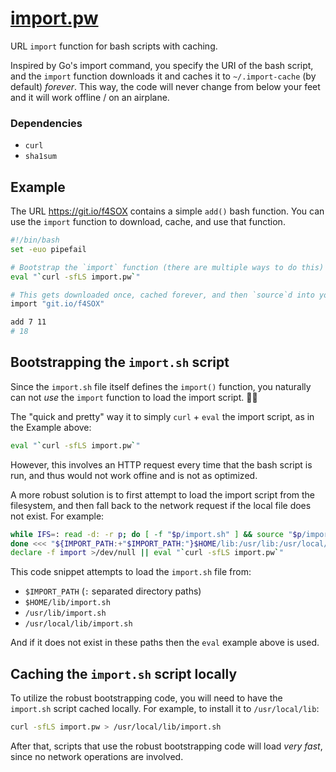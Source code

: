 # [import.pw](https://import.pw)

URL `import` function for bash scripts with caching.

Inspired by Go's import command, you specify the URI of the bash script,
and the `import` function downloads it and caches it to `~/.import-cache`
(by default) _forever_. This way, the code will never change from below
your feet and it will work offline / on an airplane.

### Dependencies

 * `curl`
 * `sha1sum`


## Example

The URL https://git.io/f4SOX contains a simple `add()` bash function.
You can use the `import` function to download, cache, and use that function.

```bash
#!/bin/bash
set -euo pipefail

# Bootstrap the `import` function (there are multiple ways to do this)
eval "`curl -sfLS import.pw`"

# This gets downloaded once, cached forever, and then `source`d into your script
import "git.io/f4SOX"

add 7 11
# 18
```


## Bootstrapping the `import.sh` script

Since the `import.sh` file itself defines the `import()` function, you naturally
can not _use_ the `import` function to load the import script. 🐔🥚

The "quick and pretty" way it to simply `curl` + `eval` the import script, as in
the Example above:

```bash
eval "`curl -sfLS import.pw`"
```

However, this involves an HTTP request every time that the bash script is run, and
thus would not work offine and is not as optimized.

A more robust solution is to first attempt to load the import script from the
filesystem, and then fall back to the network request if the local file does not
exist. For example:

```bash
while IFS=: read -d: -r p; do [ -f "$p/import.sh" ] && source "$p/import.sh" && break ||:
done <<< "${IMPORT_PATH:+"$IMPORT_PATH:"}$HOME/lib:/usr/lib:/usr/local/lib:"
declare -f import >/dev/null || eval "`curl -sfLS import.pw`"
```

This code snippet attempts to load the `import.sh` file from:

 * `$IMPORT_PATH` (`:` separated directory paths)
 * `$HOME/lib/import.sh`
 * `/usr/lib/import.sh`
 * `/usr/local/lib/import.sh`

And if it does not exist in these paths then the `eval` example above is used.


## Caching the `import.sh` script locally

To utilize the robust bootstrapping code, you will need to have the `import.sh`
script cached locally. For example, to install it to `/usr/local/lib`:

```bash
curl -sfLS import.pw > /usr/local/lib/import.sh
```

After that, scripts that use the robust bootstrapping code will load _very fast_,
since no network operations are involved.
